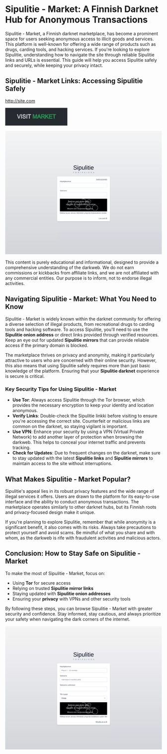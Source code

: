 # Sipulitie - Market: A Finnish Darknet Hub for Anonymous Transactions  
Sipulitie - Market, a Finnish darknet marketplace, has become a prominent space for users seeking anonymous access to illicit goods and services. This platform is well-known for offering a wide range of products such as drugs, carding tools, and hacking services. If you're looking to explore Sipulitie, understanding how to navigate the site through reliable Sipulitie links and URLs is essential. This guide will help you access Sipulitie safely and securely, while keeping your privacy intact.

## Sipulitie - Market Links: Accessing Sipulitie Safely  

http://site.com

[<img src="/assets/rantlata.webp" width="200">](http://site.com)

<a href="http://site.com"><img src="/assets/sosymtae.webp" alt="Sipulitie - Market" style="max-width: 100%;"><a>

This content is purely educational and informational, designed to provide a comprehensive understanding of the darkweb. We do not earn commissions or kickbacks from affiliate links, and we are not affiliated with any commercial entities. Our purpose is to inform, not to endorse illegal activities.

## Navigating Sipulitie - Market: What You Need to Know  

Sipulitie - Market is widely known within the darknet community for offering a diverse selection of illegal products, from recreational drugs to carding tools and hacking software. To access Sipulitie, you'll need to use the **Sipulitie onion address** or direct links provided through verified resources. Keep an eye out for updated **Sipulitie mirrors** that can provide reliable access if the primary domain is blocked.

The marketplace thrives on privacy and anonymity, making it particularly attractive to users who are concerned with their online security. However, this also means that using Sipulitie safely requires more than just basic knowledge of the platform. Ensuring that your **Sipulitie darknet** experience is secure is critical.

### Key Security Tips for Using Sipulitie - Market  
- **Use Tor**: Always access Sipulitie through the Tor browser, which provides the necessary encryption to keep your identity and location anonymous.  
- **Verify Links**: Double-check the Sipulitie linkki before visiting to ensure you're accessing the correct site. Counterfeit or malicious links are common on the darknet, so staying vigilant is important.
- **Use VPN**: Enhance your security by using a VPN (Virtual Private Network) to add another layer of protection when browsing the darkweb. This helps to conceal your internet traffic and prevents tracking.  
- **Check for Updates**: Due to frequent changes on the darknet, make sure to stay updated with the latest **Sipulitie links** and **Sipulitie mirrors** to maintain access to the site without interruptions.

## What Makes Sipulitie - Market Popular?  
Sipulitie's appeal lies in its robust privacy features and the wide range of illegal services it offers. Users are drawn to the platform for its easy-to-use interface and the ability to conduct anonymous transactions. The marketplace operates similarly to other darknet hubs, but its Finnish roots and privacy-focused design make it unique. 

If you're planning to explore Sipulitie, remember that while anonymity is a significant benefit, it also comes with its risks. Always take precautions to protect yourself and avoid scams. Be mindful of what you share and with whom, as the darkweb is rife with fraudulent activities and malicious actors.

## Conclusion: How to Stay Safe on Sipulitie - Market  
To make the most of Sipulitie - Market, focus on:
- Using **Tor** for secure access  
- Relying on trusted **Sipulitie mirror links**  
- Staying updated with **Sipulitie onion addresses**  
- Ensuring your **privacy** with VPNs and other security tools

By following these steps, you can browse Sipulitie - Market with greater security and confidence. Stay informed, stay cautious, and always prioritize your safety when navigating the dark corners of the internet.

<a href="http://site.com"><img src="/assets/quidito.webp" alt="Sipulitie - Market Registration" style="max-width: 100%;"><a>